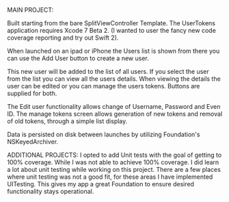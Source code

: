 MAIN PROJECT:

Built starting from the bare SplitViewController Template. 
The UserTokens application requires Xcode 7 Beta 2. (I wanted to user the fancy
new code coverage reporting and try out Swift 2).

When launched on an ipad or iPhone the Users list is shown from there you can
use the Add User button to create a new user.

This new user will be added to the list of all users. If you select the user
from the list you can view all the users details. When viewing the details the
user can be edited or you can manage the users tokens. Buttons are supplied for
both.

The Edit user functionality allows change of Username, Password and Even ID. The
manage tokens screen allows generation of new tokens and removal of old tokens,
through a simple list display.

Data is persisted on disk between launches by utilizing Foundation's
NSKeyedArchiver.

ADDITIONAL PROJECTS:
I opted to add Unit tests with the goal of getting to 100% coverage. While I was
not able to achieve 100% coverage. I did learn a lot about unit testing while
working on this project. There are a few places where unit testing was not a
good fit, for these areas I have implemented UITesting. This gives my app a
great Foundation to ensure desired functionality stays operational.
